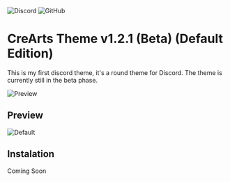  ![Discord](https://discordapp.com/api/guilds/534376415202639903/embed.png) ![GitHub](https://img.shields.io/github/license/CorellanStoma/CreArts-Default)

# CreArts Theme v1.2.1 (Beta) (Default Edition)

This is my first discord theme, it's a round theme for Discord. The theme is currently still in the beta phase.

![Preview](https://i.imgur.com/XJ1uDoR.png)

## Preview

![Default](https://i.imgur.com/aK8k32J.png)

## Instalation
Coming Soon
